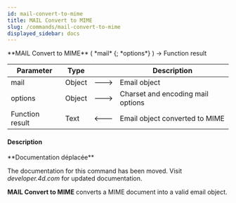 ```yaml
---
id: mail-convert-to-mime
title: MAIL Convert to MIME
slug: /commands/mail-convert-to-mime
displayed_sidebar: docs
---
```


<!--REF #_command_.MAIL Convert to MIME.Syntax-->**MAIL Convert to MIME** ( *mail* {; *options*} ) -> Function result<!-- END REF-->
<!--REF #_command_.MAIL Convert to MIME.Params-->
| Parameter | Type |  | Description |
| --- | --- | --- | --- |
| mail | Object | &#x1F852; | Email object |
| options | Object | &#x1F852; | Charset and encoding mail options |
| Function result | Text | &#x1F850; | Email object converted to MIME |

<!-- END REF-->

#### Description 

<!--REF #_command_.MAIL Convert to MIME.Summary-->**Documentation déplacée**

The documentation for this command has been moved.<!-- END REF--> Visit *developer.4d.com* for updated documentation.

**MAIL Convert to MIME** converts a MIME document into a valid email object.
